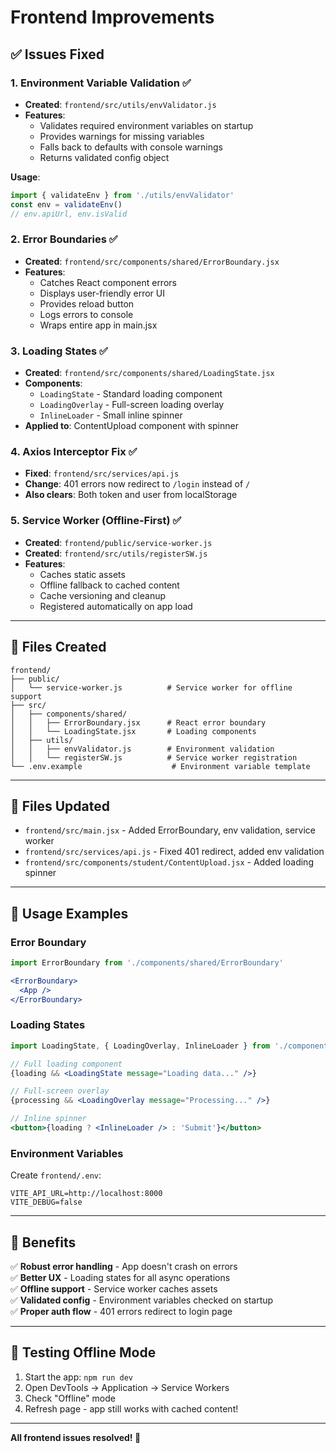 # Frontend Improvements

## ✅ Issues Fixed

### 1. Environment Variable Validation ✅
- **Created**: `frontend/src/utils/envValidator.js`
- **Features**:
  - Validates required environment variables on startup
  - Provides warnings for missing variables
  - Falls back to defaults with console warnings
  - Returns validated config object

**Usage**:
```javascript
import { validateEnv } from './utils/envValidator'
const env = validateEnv()
// env.apiUrl, env.isValid
```

### 2. Error Boundaries ✅
- **Created**: `frontend/src/components/shared/ErrorBoundary.jsx`
- **Features**:
  - Catches React component errors
  - Displays user-friendly error UI
  - Provides reload button
  - Logs errors to console
  - Wraps entire app in main.jsx

### 3. Loading States ✅
- **Created**: `frontend/src/components/shared/LoadingState.jsx`
- **Components**:
  - `LoadingState` - Standard loading component
  - `LoadingOverlay` - Full-screen loading overlay
  - `InlineLoader` - Small inline spinner
- **Applied to**: ContentUpload component with spinner

### 4. Axios Interceptor Fix ✅
- **Fixed**: `frontend/src/services/api.js`
- **Change**: 401 errors now redirect to `/login` instead of `/`
- **Also clears**: Both token and user from localStorage

### 5. Service Worker (Offline-First) ✅
- **Created**: `frontend/public/service-worker.js`
- **Created**: `frontend/src/utils/registerSW.js`
- **Features**:
  - Caches static assets
  - Offline fallback to cached content
  - Cache versioning and cleanup
  - Registered automatically on app load

---

## 📁 Files Created

```
frontend/
├── public/
│   └── service-worker.js          # Service worker for offline support
├── src/
│   ├── components/shared/
│   │   ├── ErrorBoundary.jsx      # React error boundary
│   │   └── LoadingState.jsx       # Loading components
│   ├── utils/
│   │   ├── envValidator.js        # Environment validation
│   │   └── registerSW.js          # Service worker registration
└── .env.example                    # Environment variable template
```

---

## 📁 Files Updated

- `frontend/src/main.jsx` - Added ErrorBoundary, env validation, service worker
- `frontend/src/services/api.js` - Fixed 401 redirect, added env validation
- `frontend/src/components/student/ContentUpload.jsx` - Added loading spinner

---

## 🚀 Usage Examples

### Error Boundary
```jsx
import ErrorBoundary from './components/shared/ErrorBoundary'

<ErrorBoundary>
  <App />
</ErrorBoundary>
```

### Loading States
```jsx
import LoadingState, { LoadingOverlay, InlineLoader } from './components/shared/LoadingState'

// Full loading component
{loading && <LoadingState message="Loading data..." />}

// Full-screen overlay
{processing && <LoadingOverlay message="Processing..." />}

// Inline spinner
<button>{loading ? <InlineLoader /> : 'Submit'}</button>
```

### Environment Variables
Create `frontend/.env`:
```env
VITE_API_URL=http://localhost:8000
VITE_DEBUG=false
```

---

## 🎯 Benefits

✅ **Robust error handling** - App doesn't crash on errors  
✅ **Better UX** - Loading states for all async operations  
✅ **Offline support** - Service worker caches assets  
✅ **Validated config** - Environment variables checked on startup  
✅ **Proper auth flow** - 401 errors redirect to login page  

---

## 🧪 Testing Offline Mode

1. Start the app: `npm run dev`
2. Open DevTools → Application → Service Workers
3. Check "Offline" mode
4. Refresh page - app still works with cached content!

---

**All frontend issues resolved! 🎉**
